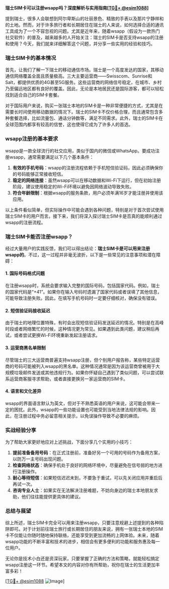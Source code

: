 **瑞士SIM卡可以注册wsapp吗？深度解析与实用指南[[TG💪+ @esim1088](https://t.me/s/esim1088)]**

提到瑞士，很多人会联想到阿尔卑斯山的壮丽景色、精致的手表以及那片宁静祥和的土地。然而，对于许多旅行者和长期居住在瑞士的人来说，如何选择合适的通讯工具成为了一个不容忽视的问题。尤其是近年来，随着wsapp（假设为一款热门社交软件）的普及，越来越多的人开始关注：瑞士的SIM卡是否支持wsapp的注册和使用？今天，我们就来详细解答这个问题，并分享一些实用的经验和技巧。

### 瑞士SIM卡的基本情况

首先，让我们了解一下瑞士的移动通信市场。瑞士是一个高度发达的国家，其移动通信网络覆盖全面且质量极高。三大主要运营商——Swisscom、Sunrise和Salt，都提供优质的4G甚至5G服务。这些运营商的网络信号稳定，在城市、乡村乃至偏远地区都有良好的覆盖。因此，无论是本地居民还是国际游客，都可以轻松找到适合自己的SIM卡套餐。

对于国际用户来说，购买一张瑞士本地的SIM卡是一种非常便捷的方式，尤其是在需要长时间使用移动数据的情况下。瑞士的SIM卡不仅价格合理，而且通常包含多种套餐选择，比如流量包、通话分钟数等，满足不同需求。此外，瑞士的SIM卡在全球范围内都享有较高的信誉，这也使得它成为了许多人的首选。

### wsapp注册的基本要求

wsapp是一款全球流行的社交应用，类似于国内的微信或WhatsApp。要成功注册wsapp，通常需要满足以下几个基本条件：

1. **有效的手机号码**：wsapp的注册流程依赖于手机短信验证码，因此必须确保你的号码能够正常接收短信。
2. **稳定的网络连接**：虽然wsapp可以在移动数据和Wi-Fi下运行，但在初始注册阶段，建议使用稳定的Wi-Fi环境以避免因网络波动导致失败。
3. **符合年龄限制**：根据wsapp的服务条款，用户必须年满16岁才能注册并使用该应用。

以上条件看似简单，但实际操作中可能会遇到各种问题，特别是对于首次尝试使用瑞士SIM卡的用户而言。接下来，我们将深入探讨瑞士SIM卡是否真的能顺利通过wsapp的注册流程。

### 瑞士SIM卡能否注册wsapp？

经过大量用户的实践反馈，我们可以得出结论：**瑞士SIM卡是可以用来注册wsapp的**。不过，这一过程并非毫无波折，以下是一些常见的注意事项和潜在障碍：

#### 1. 国际号码格式问题
在注册wsapp时，系统会要求输入完整的国际号码，包括国家代码。例如，瑞士的国家代码是“+41”。如果你在输入号码时遗漏了国家代码或者误填了其他信息，可能导致注册失败。因此，在填写手机号码时一定要仔细核对，确保没有错误。

#### 2. 短信验证码接收延迟
由于瑞士的地理位置特殊，有时会出现短信验证码发送延迟的情况。特别是在高峰时段或者网络繁忙的时候，这种情况更为常见。如果遇到此类问题，建议稍后再试，或者尝试更换Wi-Fi环境重新发起注册请求。

#### 3. 运营商黑名单限制
尽管瑞士的三大运营商普遍支持wsapp注册，但个别用户报告称，某些特定运营商的号码可能被列入wsapp的黑名单。这种情况通常是因为该运营商曾被用于大规模垃圾邮件发送或其他违规行为。如果你怀疑自己遇到了类似问题，可以尝试联系运营商客服寻求帮助，或者直接更换另一家运营商的SIM卡。

#### 4. 语言和文化差异
wsapp的界面语言默认为英文，但对于不熟悉英语的用户来说，这可能会带来一定的困扰。此外，wsapp的一些功能设置也可能受到当地法律法规的影响。因此，在注册过程中务必留意相关提示，以免误操作导致不必要的麻烦。

### 实战经验分享

为了帮助大家更好地应对上述挑战，下面分享几个实用的小技巧：

1. **提前准备备用号码**：在正式注册前，准备好另一个可用的号码作为备用方案，以防万一主号码出现问题。
2. **检查网络状态**：确保手机处于良好的网络环境中，尽量避免在信号弱的地方进行注册操作。
3. **耐心等待短信**：如果短信迟迟未到，不要急于重试，可以先关闭应用并重启后再试一次。
4. **咨询专业人士**：如果实在无法解决注册难题，不妨向身边的瑞士本地朋友求助，他们往往能提供更具体的建议。

### 总结与展望

综上所述，瑞士SIM卡完全可以用来注册wsapp，只要注意规避上述提到的各种陷阱即可。对于计划前往瑞士旅行或长期居住的朋友来说，拥有一张瑞士本地的SIM卡不仅能让你随时随地保持联络，还能享受到更加流畅的上网体验。未来，随着wsapp功能的不断丰富和技术的进步，相信会有更多便利的功能和服务惠及每一位用户。

无论你是技术小白还是资深玩家，只要掌握了正确的方法和策略，就能轻松搞定wsapp注册这一环节。希望本文的内容对你有所帮助，祝你在瑞士的生活更加丰富多彩！

[[TG💪+ @esim1088](https://t.me/s/esim1088) ![Image](https://i.postimg.cc/4NQfJmqS/Snipaste-2025-05-13-00-14-12.png)]